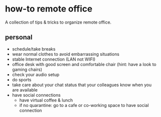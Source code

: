 # how-to remote office
A collection of tips &amp; tricks to organize remote office.

## personal
* schedule/take breaks
* wear normal clothes to avoid embarrassing situations
* stable Internet connection (LAN not WIFI)
* office desk with good screen and comfortable chair (hint: have a look to gaming chairs)
* check your audio setup
* do sports
* take care about your chat status that your colleagues know when you are available
* have social connections
  * have virtual coffee & lunch
  * if no quarantine: go to a cafe or co-working space to have social connection
